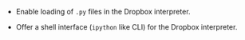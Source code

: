 * Enable loading of `.py` files in the Dropbox interpreter.

* Offer a shell interface (`ipython` like CLI) for the Dropbox interpreter.
